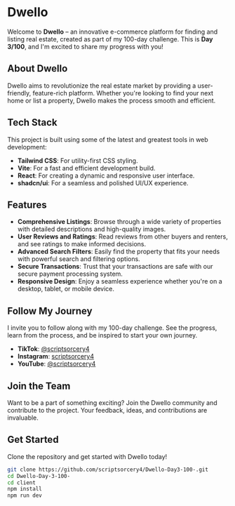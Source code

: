 # Dwello

Welcome to **Dwello** – an innovative e-commerce platform for finding and listing real estate, created as part of my 100-day challenge. This is **Day 3/100**, and I'm excited to share my progress with you!

## About Dwello

Dwello aims to revolutionize the real estate market by providing a user-friendly, feature-rich platform. Whether you're looking to find your next home or list a property, Dwello makes the process smooth and efficient.

## Tech Stack

This project is built using some of the latest and greatest tools in web development:

- **Tailwind CSS**: For utility-first CSS styling.
- **Vite**: For a fast and efficient development build.
- **React**: For creating a dynamic and responsive user interface.
- **shadcn/ui**: For a seamless and polished UI/UX experience.

## Features

- **Comprehensive Listings**: Browse through a wide variety of properties with detailed descriptions and high-quality images.
- **User Reviews and Ratings**: Read reviews from other buyers and renters, and see ratings to make informed decisions.
- **Advanced Search Filters**: Easily find the property that fits your needs with powerful search and filtering options.
- **Secure Transactions**: Trust that your transactions are safe with our secure payment processing system.
- **Responsive Design**: Enjoy a seamless experience whether you're on a desktop, tablet, or mobile device.

## Follow My Journey

I invite you to follow along with my 100-day challenge. See the progress, learn from the process, and be inspired to start your own journey.

- **TikTok**: [@scriptsorcery4](https://www.tiktok.com/@scriptsorcery4)
- **Instagram**: [scriptsorcery4](https://www.instagram.com/scriptsorcery4/)
- **YouTube**: [@scriptsorcery4](https://www.youtube.com/@scriptsorcery4)

## Join the Team

Want to be a part of something exciting? Join the Dwello community and contribute to the project. Your feedback, ideas, and contributions are invaluable.

## Get Started

Clone the repository and get started with Dwello today!

```bash
git clone https://github.com/scriptsorcery4/Dwello-Day3-100-.git
cd Dwello-Day-3-100-
cd client
npm install
npm run dev
